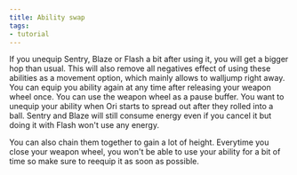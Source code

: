```yaml
---
title: Ability swap
tags:
- tutorial
---
```


If you unequip Sentry, Blaze or Flash a bit after using it, you will get a bigger hop than usual. This will also remove all negatives effect of using these abilities as a movement option, which mainly allows to walljump right away. You can equip you ability again at any time after releasing your weapon wheel once.
You can use the weapon wheel as a pause buffer. You want to unequip your ability when Ori starts to spread out after they rolled into a ball.
Sentry and Blaze will still consume energy even if you cancel it but doing it with Flash won't use any energy.

<youtube-video id="gedIikLrifY" />

You can also chain them together to gain a lot of height. Everytime you close your weapon wheel, you won't be able to use your ability for a bit of time so make sure to reequip it as soon as possible.

<youtube-video id="ylk0c81n4O8" />
